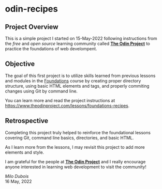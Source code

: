 # odin-recipes

## Project Overview

This is a simple project I started on 15-May-2022 following instructions from the *free* and *open source* learning community called **[The Odin Project](https://www.theodinproject.com)** to practice the foundations of web develompent.  

## Objective

The goal of this first project is to utilize skills learned from previous lessons and modules in the [Foundations](https://www.theodinproject.com/paths/foundations/courses/foundations) course by creating proper directory structure, using basic HTML elements and tags, and properly commiting changes using Git by command line.   

You can learn more and read the project instructions at https://www.theodinproject.com/lessons/foundations-recipes.  

## Retrospective

Completing this project truly helped to reinforce the foundational lessons covering Git, command line basics, directories, and basic HTML. 

As I learn more from the lessons, I may revisit this project to add more elements and style.  

I am grateful for the people at **[The Odin Project](https://www.theodinproject.com)** and I really encourage anyone interested in learning web development to visit the community! 

*Milo Dubois*  
16 May, 2022  